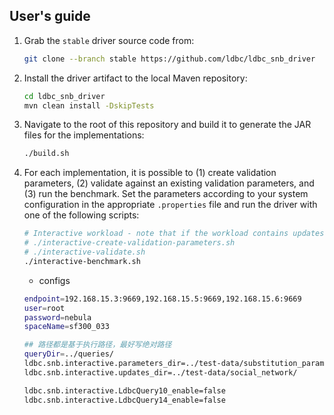 ## User's guide

1. Grab the `stable` driver source code from:

   ```bash
   git clone --branch stable https://github.com/ldbc/ldbc_snb_driver
   ```

1. Install the driver artifact to the local Maven repository:

   ```bash
   cd ldbc_snb_driver
   mvn clean install -DskipTests
   ```

2. Navigate to the root of this repository and build it to generate the JAR files for the implementations:

   ```bash
   ./build.sh
   ```

3. For each implementation, it is possible to (1) create validation parameters, (2) validate against an existing validation parameters, and (3) run the benchmark. Set the parameters according to your system configuration in the appropriate `.properties` file and run the driver with one of the following scripts:

   ```bash
   # Interactive workload - note that if the workload contains updates, the database needs to be re-loaded between steps
   # ./interactive-create-validation-parameters.sh
   # ./interactive-validate.sh
   ./interactive-benchmark.sh
   ```
   
   - configs
   ```bash
   endpoint=192.168.15.3:9669,192.168.15.5:9669,192.168.15.6:9669
   user=root
   password=nebula
   spaceName=sf300_033

   ## 路径都是基于执行路径，最好写绝对路径
   queryDir=../queries/
   ldbc.snb.interactive.parameters_dir=../test-data/substitution_parameters/
   ldbc.snb.interactive.updates_dir=../test-data/social_network/
   
   ldbc.snb.interactive.LdbcQuery10_enable=false
   ldbc.snb.interactive.LdbcQuery14_enable=false
   ```
